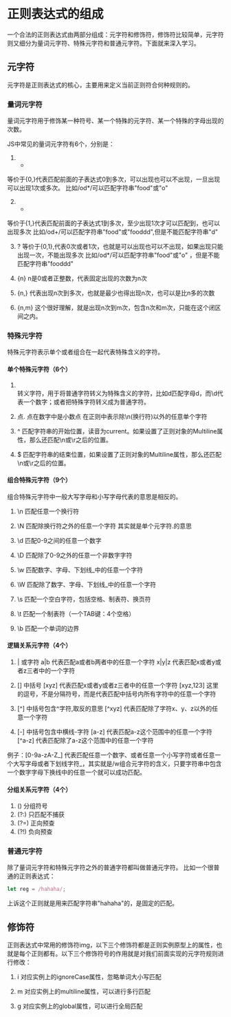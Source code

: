 # 正则表达式的组成
一个合法的正则表达式由两部分组成：元字符和修饰符，修饰符比较简单，元字符则又细分为量词元字符、特殊元字符和普通元字符。下面就来深入学习。

## 元字符
元字符是正则表达式的核心，主要用来定义当前正则符合何种规则的。

### 量词元字符
量词元字符用于修饰某一种符号、某一个特殊的元字符、某一个特殊的字母出现的次数。

JS中常见的量词元字符有6个，分别是：
1. * 
等价于{0,}代表匹配前面的子表达式0到多次，可以出现也可以不出现，一旦出现可以出现1次或多次。
比如/od*/可以匹配字符串"food"或"o"

2. + 
等价于{1,}代表匹配前面的子表达式1到多次，至少出现1次才可以匹配到，也可以出现多次
比如/od+/可以匹配字符串"food"或"fooddd",但是不能匹配字符串"d"

3. ?
等价于{0,1},代表0次或者1次，也就是可以出现也可以不出现，如果出现只能出现一次，不能出现多次
比如/od*/可以匹配字符串"food"或"o" ，但是不能匹配字符串"fooddd"

4. {n}
n是0或者正整数，代表固定出现的次数为n次

5. {n,}
代表出现n次到多次，也就是最少也得出现n次，也可以是比n多的次数

6. {n,m}
这个很好理解，就是出现n次到m次，包含n次和m次，只能在这个闭区间之内。

### 特殊元字符
特殊元字符表示单个或者组合在一起代表特殊含义的字符。

#### 单个特殊元字符（6个）
1. \
转义字符，用于将普通字符转义为特殊含义的字符，比如d匹配字母d，而\d代表一个数字；或者把特殊字符转义成为普通字符。

2. 点.
点在数字中是小数点 在正则中表示除\n(换行符)以外的任意单个字符

3. ^ 
匹配字符串的开始位置，读音为current。如果设置了正则对象的Multiline属性，那么还匹配\n或\r之后的位置。

4. $ 
匹配字符串的结束位置，如果设置了正则对象的Multiline属性，那么还匹配\n或\r之后的位置。

#### 组合特殊元字符（9个）
组合特殊元字符中一般大写字母和小写字母代表的意思是相反的。

1. \n   匹配任意一个换行符
2. \N   匹配除换行符之外的任意一个字符 其实就是单个元字符.的意思

3. \d   匹配0-9之间的任意一个数字
4. \D   匹配除了0-9之外的任意一个非数字字符

5. \w   匹配数字、字母、下划线_中的任意一个字符
6. \W   匹配除了数字、字母、下划线_中的任意一个字符

7. \s   匹配一个空白字符，包括空格、制表符、换页符
8. \t   匹配一个制表符（一个TAB键：4个空格）
9. \b   匹配一个单词的边界

#### 逻辑关系元字符（4个）
1. | 或字符
a|b 代表匹配a或者b两者中的任意一个字符
x|y|z 代表匹配x或者y或者z三者中的一个字符

2. [] 中括号
[xyz] 代表匹配x或者y或者z三者中的任意一个字符 
[xyz,123] 这里的逗号，不是分隔符号，而是代表匹配中括号内所有字符中的任意一个字符

3. [^] 中括号包含^字符,取反的意思
[^xyz] 代表匹配除了字符x、y、z以外的任意一个字符

4. [-] 中括号包含中横线-字符
[a-z] 代表匹配a-z这个范围中的任意一个字符
[^a-z] 代表匹配除了a-z这个范围中的任意一个字符

例子：[0-9a-zA-Z_] 
代表匹配任意一个数字、或者任意一个小写字符或者任意一个大写字母或者下划线字符_，其实就是/w组合元字符的含义，只要字符串中包含一个数字字母下换线中的任意一个就可以成功匹配。

#### 分组关系元字符（4个）
1. () 分组符号
2. (?:) 只匹配不捕获
3. (?=) 正向预查
4. (?!) 负向预查


### 普通元字符
除了量词元字符和特殊元字符之外的普通字符都叫做普通元字符。
比如一个很普通的正则表达式：
```js
let reg = /hahaha/;
```
上诉这个正则就是用来匹配字符串"hahaha"的，是固定的匹配。
## 修饰符
正则表达式中常用的修饰符img，以下三个修饰符都是正则实例原型上的属性，也就是每个正则都有。以下三个修饰符号的作用就是对我们前面实现的元字符规则进行修改：

1. i
对应实例上的ignoreCase属性，忽略单词大小写匹配

2. m
对应实例上的multiline属性，可以进行多行匹配

3. g
对应实例上的global属性，可以进行全局匹配